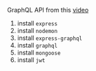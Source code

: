 GraphQL API from this [video](https://youtu.be/sOUNgOx0GcU?list=PL55RiY5tL51rG1x02Yyj93iypUuHYXcB_&t=112)

1. install `express`
1. install `nodemon`
1. install `express-graphql`
1. install `graphql`
1. install `mongoose`
1. install `jwt`